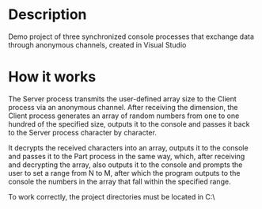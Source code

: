 # Description
Demo project of three synchronized console processes that exchange data through anonymous channels, created in Visual Studio

# How it works
The Server process transmits the user-defined array size to the Client process via an anonymous channel. 
After receiving the dimension, the Client process generates an array of random numbers from one to one hundred of the specified size, outputs it to the console and passes it back to the Server process character by character. 

It decrypts the received characters into an array, outputs it to the console and passes it to the Part process in the same way, which, after receiving and decrypting the array, also outputs it to the console and prompts the user to set a range from N to M, after which the program outputs to the console the numbers in the array that fall within the specified range.

To work correctly, the project directories must be located in C:\
